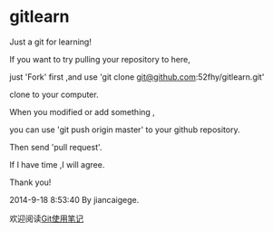 gitlearn
========

Just a git for learning!


If you want to try  pulling your repository to here,

just 'Fork' first ,and use 'git clone git@github.com:52fhy/gitlearn.git' 

clone to your computer.

When you modified or add something , 

you can use 'git push origin master' to your github repository.

Then send 'pull request'.

If I have time ,I will agree.

Thank you!

2014-9-18 8:53:40 By jiancaigege.

欢迎阅读[Git使用笔记](Git使用笔记.md)
